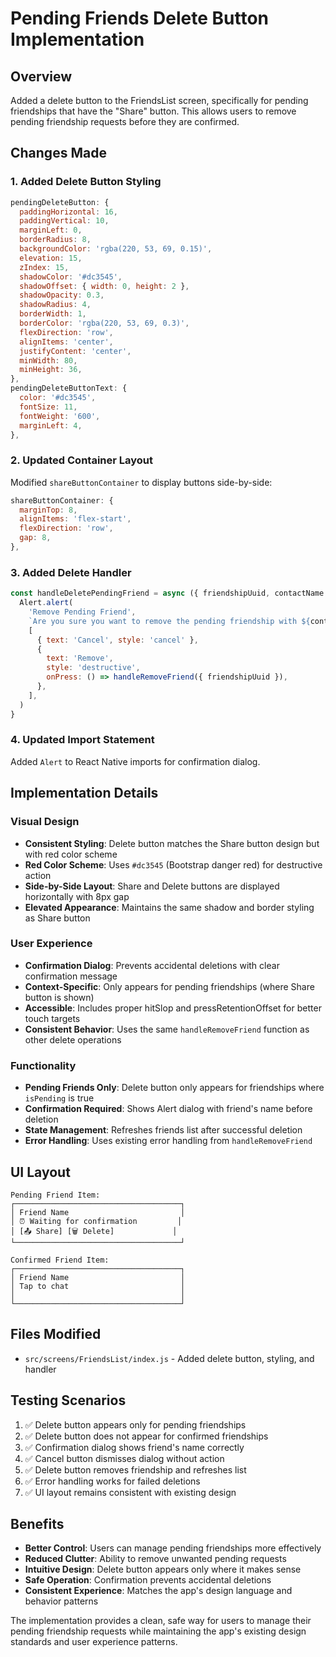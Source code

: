 # Pending Friends Delete Button Implementation

## Overview

Added a delete button to the FriendsList screen, specifically for pending friendships that have the "Share" button. This allows users to remove pending friendship requests before they are confirmed.

## Changes Made

### 1. Added Delete Button Styling

```javascript
pendingDeleteButton: {
  paddingHorizontal: 16,
  paddingVertical: 10,
  marginLeft: 0,
  borderRadius: 8,
  backgroundColor: 'rgba(220, 53, 69, 0.15)',
  elevation: 15,
  zIndex: 15,
  shadowColor: '#dc3545',
  shadowOffset: { width: 0, height: 2 },
  shadowOpacity: 0.3,
  shadowRadius: 4,
  borderWidth: 1,
  borderColor: 'rgba(220, 53, 69, 0.3)',
  flexDirection: 'row',
  alignItems: 'center',
  justifyContent: 'center',
  minWidth: 80,
  minHeight: 36,
},
pendingDeleteButtonText: {
  color: '#dc3545',
  fontSize: 11,
  fontWeight: '600',
  marginLeft: 4,
},
```

### 2. Updated Container Layout

Modified `shareButtonContainer` to display buttons side-by-side:

```javascript
shareButtonContainer: {
  marginTop: 8,
  alignItems: 'flex-start',
  flexDirection: 'row',
  gap: 8,
},
```

### 3. Added Delete Handler

```javascript
const handleDeletePendingFriend = async ({ friendshipUuid, contactName }) => {
  Alert.alert(
    'Remove Pending Friend',
    `Are you sure you want to remove the pending friendship with ${contactName}?`,
    [
      { text: 'Cancel', style: 'cancel' },
      {
        text: 'Remove',
        style: 'destructive',
        onPress: () => handleRemoveFriend({ friendshipUuid }),
      },
    ],
  )
}
```

### 4. Updated Import Statement

Added `Alert` to React Native imports for confirmation dialog.

## Implementation Details

### Visual Design

- **Consistent Styling**: Delete button matches the Share button design but with red color scheme
- **Red Color Scheme**: Uses `#dc3545` (Bootstrap danger red) for destructive action
- **Side-by-Side Layout**: Share and Delete buttons are displayed horizontally with 8px gap
- **Elevated Appearance**: Maintains the same shadow and border styling as Share button

### User Experience

- **Confirmation Dialog**: Prevents accidental deletions with clear confirmation message
- **Context-Specific**: Only appears for pending friendships (where Share button is shown)
- **Accessible**: Includes proper hitSlop and pressRetentionOffset for better touch targets
- **Consistent Behavior**: Uses the same `handleRemoveFriend` function as other delete operations

### Functionality

- **Pending Friends Only**: Delete button only appears for friendships where `isPending` is true
- **Confirmation Required**: Shows Alert dialog with friend's name before deletion
- **State Management**: Refreshes friends list after successful deletion
- **Error Handling**: Uses existing error handling from `handleRemoveFriend`

## UI Layout

```
Pending Friend Item:
┌─────────────────────────────────────┐
│ Friend Name                         │
│ ⏰ Waiting for confirmation         │
│ [📤 Share] [🗑️ Delete]             │
└─────────────────────────────────────┘

Confirmed Friend Item:
┌─────────────────────────────────────┐
│ Friend Name                         │
│ Tap to chat                         │
│                                     │
└─────────────────────────────────────┘
```

## Files Modified

- `src/screens/FriendsList/index.js` - Added delete button, styling, and handler

## Testing Scenarios

1. ✅ Delete button appears only for pending friendships
2. ✅ Delete button does not appear for confirmed friendships
3. ✅ Confirmation dialog shows friend's name correctly
4. ✅ Cancel button dismisses dialog without action
5. ✅ Delete button removes friendship and refreshes list
6. ✅ Error handling works for failed deletions
7. ✅ UI layout remains consistent with existing design

## Benefits

- **Better Control**: Users can manage pending friendships more effectively
- **Reduced Clutter**: Ability to remove unwanted pending requests
- **Intuitive Design**: Delete button appears only where it makes sense
- **Safe Operation**: Confirmation prevents accidental deletions
- **Consistent Experience**: Matches the app's design language and behavior patterns

The implementation provides a clean, safe way for users to manage their pending friendship requests while maintaining the app's existing design standards and user experience patterns.
